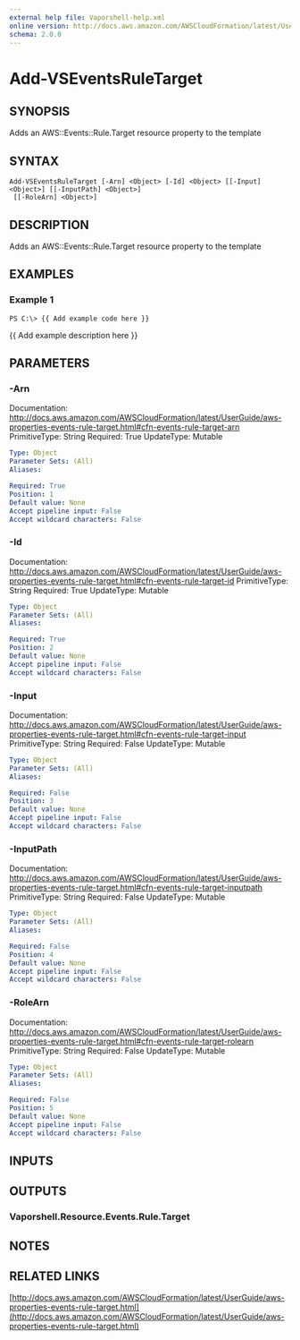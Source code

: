 ```yaml
---
external help file: Vaporshell-help.xml
online version: http://docs.aws.amazon.com/AWSCloudFormation/latest/UserGuide/aws-properties-events-rule-target.html
schema: 2.0.0
---
```


# Add-VSEventsRuleTarget

## SYNOPSIS
Adds an AWS::Events::Rule.Target resource property to the template

## SYNTAX

```
Add-VSEventsRuleTarget [-Arn] <Object> [-Id] <Object> [[-Input] <Object>] [[-InputPath] <Object>]
 [[-RoleArn] <Object>]
```

## DESCRIPTION
Adds an AWS::Events::Rule.Target resource property to the template

## EXAMPLES

### Example 1
```
PS C:\> {{ Add example code here }}
```

{{ Add example description here }}

## PARAMETERS

### -Arn
Documentation: http://docs.aws.amazon.com/AWSCloudFormation/latest/UserGuide/aws-properties-events-rule-target.html#cfn-events-rule-target-arn
PrimitiveType: String
Required: True
UpdateType: Mutable

```yaml
Type: Object
Parameter Sets: (All)
Aliases: 

Required: True
Position: 1
Default value: None
Accept pipeline input: False
Accept wildcard characters: False
```

### -Id
Documentation: http://docs.aws.amazon.com/AWSCloudFormation/latest/UserGuide/aws-properties-events-rule-target.html#cfn-events-rule-target-id
PrimitiveType: String
Required: True
UpdateType: Mutable

```yaml
Type: Object
Parameter Sets: (All)
Aliases: 

Required: True
Position: 2
Default value: None
Accept pipeline input: False
Accept wildcard characters: False
```

### -Input
Documentation: http://docs.aws.amazon.com/AWSCloudFormation/latest/UserGuide/aws-properties-events-rule-target.html#cfn-events-rule-target-input
PrimitiveType: String
Required: False
UpdateType: Mutable

```yaml
Type: Object
Parameter Sets: (All)
Aliases: 

Required: False
Position: 3
Default value: None
Accept pipeline input: False
Accept wildcard characters: False
```

### -InputPath
Documentation: http://docs.aws.amazon.com/AWSCloudFormation/latest/UserGuide/aws-properties-events-rule-target.html#cfn-events-rule-target-inputpath
PrimitiveType: String
Required: False
UpdateType: Mutable

```yaml
Type: Object
Parameter Sets: (All)
Aliases: 

Required: False
Position: 4
Default value: None
Accept pipeline input: False
Accept wildcard characters: False
```

### -RoleArn
Documentation: http://docs.aws.amazon.com/AWSCloudFormation/latest/UserGuide/aws-properties-events-rule-target.html#cfn-events-rule-target-rolearn
PrimitiveType: String
Required: False
UpdateType: Mutable

```yaml
Type: Object
Parameter Sets: (All)
Aliases: 

Required: False
Position: 5
Default value: None
Accept pipeline input: False
Accept wildcard characters: False
```

## INPUTS

## OUTPUTS

### Vaporshell.Resource.Events.Rule.Target

## NOTES

## RELATED LINKS

[http://docs.aws.amazon.com/AWSCloudFormation/latest/UserGuide/aws-properties-events-rule-target.html](http://docs.aws.amazon.com/AWSCloudFormation/latest/UserGuide/aws-properties-events-rule-target.html)

